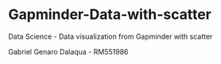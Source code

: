 # Gapminder-Data-with-scatter
Data Science - Data visualization from Gapminder with scatter

Gabriel Genaro Dalaqua - RM551986
